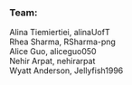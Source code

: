 ### **Team:** <br />
Alina Tiemiertiei, alinaUofT <br />
Rhea Sharma, RSharma-png <br />
Alice Guo, aliceguo050 <br />
Nehir Arpat, nehirarpat <br />
Wyatt Anderson, Jellyfish1996 <br />
